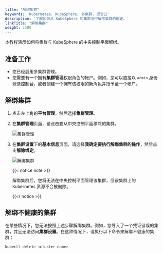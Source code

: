```yaml
---
title: "解绑集群"
keywords: 'Kubernetes, KubeSphere, 多集群, 混合云'
description: '了解如何从 KubeSphere 的集群池中解除集群的绑定。'
linkTitle: "解绑集群"
weight: 5500
---
```


本教程演示如何将集群与 KubeSphere 的中央控制平面解绑。

## 准备工作

- 您已经启用多集群管理。
- 您需要有一个拥有**集群管理**权限角色的帐户。例如，您可以直接以 `admin` 身份登录控制台，或者创建一个拥有该权限的新角色并授予至一个帐户。

## 解绑集群

1. 点击左上角的**平台管理**，然后选择**集群管理**。

2. 在**集群管理**页面，请点击要从中央控制平面移除的集群。

   ![集群管理](/images/docs/zh-cn/multicluster-management/unbind-a-cluster/cluster-management.png)

3. 在**集群设置**下的**基本信息**页面，请选择**我确定要执行解绑集群的操作**，然后点击**解除绑定**。

   ![解绑集群](/images/docs/zh-cn/multicluster-management/unbind-a-cluster/unbind-cluster.png)

   {{< notice note >}}

   解绑集群后，您将无法在中央控制平面管理该集群，但该集群上的 Kubernetes 资源不会被删除。

   {{</ notice >}} 

## 解绑不健康的集群

在某些情况下，您无法按照上述步骤解绑集群。例如，您导入了一个凭证错误的集群，并且无法访问**集群设置**。在这种情况下，请执行以下命令来解绑不健康的集群：

```bash
kubectl delete <cluster name>
```

